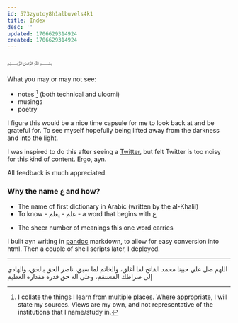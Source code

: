 ```yaml
---
id: 573zyutoy8h1albuvels4k1
title: Index
desc: ''
updated: 1706629314924
created: 1706629314924
---
```


﷽


What you may or may not see:

* notes [^1] (both technical and uloomi)
* musings
* poetry

I figure this would be a nice time capsule for me to look back at and be grateful for. To see myself hopefully being lifted away from the darkness and into the light.

I was inspired to do this after seeing a [Twitter](https://twitter.com/darsdiary), but felt Twitter is too noisy for this kind of content. Ergo, ayn.

All feedback is much appreciated.

### Why the name ع and how?

* The name of first dictionary in Arabic (written by the al-Khalil)
* To know - علم - يعلم - a word that begins with ع
- The sheer number of meanings this one word carries


I built ayn writing in [pandoc](https://pandoc.org/MANUAL.html) markdown, to allow for easy conversion into html. Then a couple of shell scripts later, I deployed.

---
اللهم صل علي حبينا محمد الفاتح لما أغلق، والخاتم لما سبق، ناصر الحق بالحق، والهادي إلى صراطك المستقم، وعلى آله حق قدره مقداره العظيم

[^1]: I collate the things I learn from multiple places. Where appropriate, I will state my sources. Views are my own, and not representative of the institutions that I name/study in.
